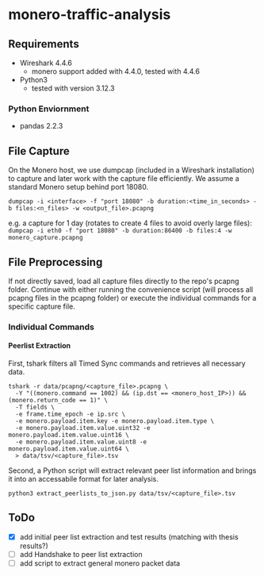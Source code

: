 # monero-traffic-analysis

## Requirements
- Wireshark 4.4.6 
    - monero support added with 4.4.0, tested with 4.4.6
- Python3
    - tested with version 3.12.3
### Python Enviornment
- pandas 2.2.3

## File Capture
On the Monero host, we use dumpcap (included in a Wireshark installation) to capture and later work with the capture file efficiently. 
We assume a standard Monero setup behind port 18080.

```shell
dumpcap -i <interface> -f "port 18080" -b duration:<time_in_seconds> -b files:<n_files> -w <output_file>.pcapng
```
e.g. a capture for 1 day (rotates to create 4 files to avoid overly large files):
``dumpcap -i eth0 -f "port 18080" -b duration:86400 -b files:4 -w monero_capture.pcapng``

## File Preprocessing
If not directly saved, load all capture files directly to the repo's pcapng folder.
Continue with either running the convenience script (will process all pcapng files in the pcapng folder) or execute the individual commands for a specific capture file.

### Individual Commands 

#### Peerlist Extraction
First, tshark filters all Timed Sync commands and retrieves all necessary data.
```shell
tshark -r data/pcapng/<capture_file>.pcapng \  
  -Y "((monero.command == 1002) && (ip.dst == <monero_host_IP>)) && (monero.return_code == 1)" \
  -T fields \
  -e frame.time_epoch -e ip.src \
  -e monero.payload.item.key -e monero.payload.item.type \
  -e monero.payload.item.value.uint32 -e monero.payload.item.value.uint16 \
  -e monero.payload.item.value.uint8 -e monero.payload.item.value.uint64 \
  > data/tsv/<capture_file>.tsv 
```
Second, a Python script will extract relevant peer list information and brings it into an accessabile format for later analysis. 
```shell
python3 extract_peerlists_to_json.py data/tsv/<capture_file>.tsv
```

## ToDo
- [x] add initial peer list extraction and test results (matching with thesis results?)
- [ ] add Handshake to peer list extraction  
- [ ] add script to extract general monero packet data